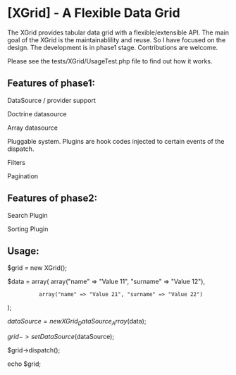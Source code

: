 [XGrid] - A Flexible Data Grid 
==================================================

The XGrid provides tabular data grid with a flexible/extensible API. 
The main goal of the XGrid is the maintainablility and reuse. So I have focused on the design. 
The development is in phase1 stage. Contributions are welcome. 

Please see the tests/XGrid/UsageTest.php file to find out how it works.

Features of phase1:
-------------------

DataSource / provider support

Doctrine datasource

Array datasource

Pluggable system. Plugins are hook codes injected to certain events of the dispatch.

Filters

Pagination

Features of phase2:
-------------------

Search Plugin

Sorting Plugin


Usage:
------

$grid = new XGrid();

$data = array(
              array("name" => "Value 11", "surname" => "Value 12"),

              array("name" => "Value 21", "surname" => "Value 22")

);

$dataSource = new XGrid_DataSource_Array($data);

$grid->setDataSource($dataSource);

$grid->dispatch();

echo $grid;